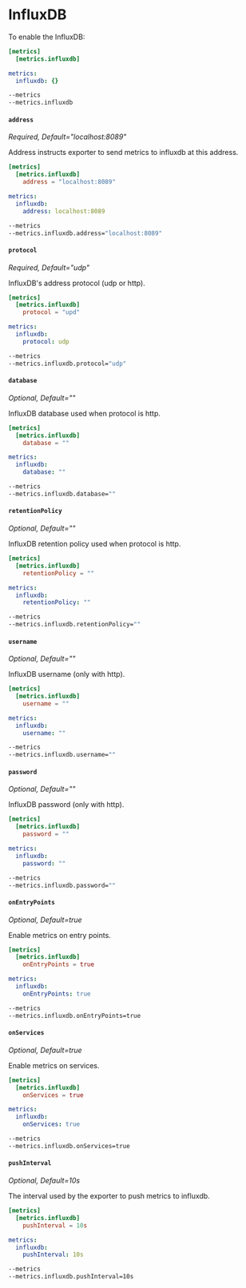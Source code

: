 # InfluxDB

To enable the InfluxDB:

```toml tab="File (TOML)"
[metrics]
  [metrics.influxdb]
```

```yaml tab="File (TOML)"
metrics:
  influxdb: {}
```

```bash tab="CLI"
--metrics
--metrics.influxdb
```

#### `address`

_Required, Default="localhost:8089"_

Address instructs exporter to send metrics to influxdb at this address.

```toml tab="File (TOML)"
[metrics]
  [metrics.influxdb]
    address = "localhost:8089"
```

```yaml tab="File (TOML)"
metrics:
  influxdb:
    address: localhost:8089
```

```bash tab="CLI"
--metrics
--metrics.influxdb.address="localhost:8089"
```

#### `protocol`

_Required, Default="udp"_

InfluxDB's address protocol (udp or http).

```toml tab="File (TOML)"
[metrics]
  [metrics.influxdb]
    protocol = "upd"
```

```yaml tab="File (TOML)"
metrics:
  influxdb:
    protocol: udp
```

```bash tab="CLI"
--metrics
--metrics.influxdb.protocol="udp"
```

#### `database`

_Optional, Default=""_

InfluxDB database used when protocol is http.

```toml tab="File (TOML)"
[metrics]
  [metrics.influxdb]
    database = ""
```

```yaml tab="File (TOML)"
metrics:
  influxdb:
    database: ""
```

```bash tab="CLI"
--metrics
--metrics.influxdb.database=""
```

#### `retentionPolicy`

_Optional, Default=""_

InfluxDB retention policy used when protocol is http.

```toml tab="File (TOML)"
[metrics]
  [metrics.influxdb]
    retentionPolicy = ""
```

```yaml tab="File (TOML)"
metrics:
  influxdb:
    retentionPolicy: ""
```

```bash tab="CLI"
--metrics
--metrics.influxdb.retentionPolicy=""
```

#### `username`

_Optional, Default=""_

InfluxDB username (only with http).

```toml tab="File (TOML)"
[metrics]
  [metrics.influxdb]
    username = ""
```

```yaml tab="File (TOML)"
metrics:
  influxdb:
    username: ""
```

```bash tab="CLI"
--metrics
--metrics.influxdb.username=""
```

#### `password`

_Optional, Default=""_

InfluxDB password (only with http).

```toml tab="File (TOML)"
[metrics]
  [metrics.influxdb]
    password = ""
```

```yaml tab="File (TOML)"
metrics:
  influxdb:
    password: ""
```

```bash tab="CLI"
--metrics
--metrics.influxdb.password=""
```

#### `onEntryPoints`

_Optional, Default=true_

Enable metrics on entry points.

```toml tab="File (TOML)"
[metrics]
  [metrics.influxdb]
    onEntryPoints = true
```

```yaml tab="File (TOML)"
metrics:
  influxdb:
    onEntryPoints: true
```

```bash tab="CLI"
--metrics
--metrics.influxdb.onEntryPoints=true
```

#### `onServices`

_Optional, Default=true_

Enable metrics on services.

```toml tab="File (TOML)"
[metrics]
  [metrics.influxdb]
    onServices = true
```

```yaml tab="File (TOML)"
metrics:
  influxdb:
    onServices: true
```

```bash tab="CLI"
--metrics
--metrics.influxdb.onServices=true
```

#### `pushInterval`

_Optional, Default=10s_

The interval used by the exporter to push metrics to influxdb.

```toml tab="File (TOML)"
[metrics]
  [metrics.influxdb]
    pushInterval = 10s
```

```yaml tab="File (TOML)"
metrics:
  influxdb:
    pushInterval: 10s
```

```bash tab="CLI"
--metrics
--metrics.influxdb.pushInterval=10s
```
